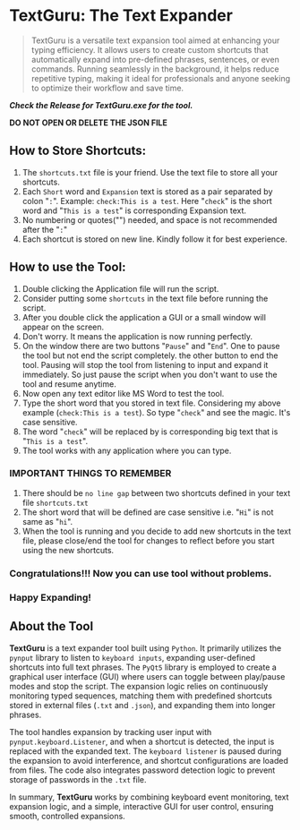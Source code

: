 # TextGuru: The Text Expander

> TextGuru is a versatile text expansion tool aimed at enhancing your typing efficiency. It allows users to create custom shortcuts that automatically expand into pre-defined phrases, sentences, or even commands. Running seamlessly in the background, it helps reduce repetitive typing, making it ideal for professionals and anyone seeking to optimize their workflow and save time.

**_Check the Release for TextGuru.exe for the tool._**

**DO NOT OPEN OR DELETE THE JSON FILE**

## How to Store Shortcuts:

1. The `shortcuts.txt` file is your friend. Use the text file to store all your shortcuts.
2. Each `Short` word and `Expansion` text is stored as a pair separated by colon "`:`". 
Example: `check:This is a test`. 
Here "`check`" is the short word and "`This is a test`" is corresponding Expansion text.
3. No numbering or quotes("") needed, and space is not recommended after the "`:`"
4. Each shortcut is stored on new line. Kindly follow it for best experience.

## How to use the Tool:
1. Double clicking the Application file will run the script.
2. Consider putting some `shortcuts` in the text file before running the script.
3. After you double click the application a GUI or a small window will appear on the screen.
4. Don't worry. It means the application is now running perfectly.
5. On the window there are two buttons "`Pause`" and "`End`". One to pause the tool but not end the script completely. the other button to end the tool. Pausing will stop the tool from listening to input and expand it immediately. So just pause the script when you don't want to use the tool and resume anytime.
6. Now open any text editor like MS Word to test the tool. 
7. Type the short word that you stored in text file. Considering my above example (`check:This is a test`). So type "`check`" and see the magic. It's case sensitive.
8. The word "`check`" will be replaced by is corresponding big text that is "`This is a test`".
9. The tool works with any application where you can type.

### IMPORTANT THINGS TO REMEMBER
1. There should be `no line gap` between two shortcuts defined in your text file `shortcuts.txt`
2. The short word that will be defined are case sensitive i.e. "`Hi`" is not same as "`hi`".
3. When the tool is running and you decide to add new shortcuts in the text file, please close/end the tool for changes to reflect before you start using the new shortcuts.


### Congratulations!!! Now you can use tool without problems.

### Happy Expanding!

## About the Tool
**TextGuru** is a text expander tool built using `Python`. It primarily utilizes the `pynput` library to listen to `keyboard inputs`, expanding user-defined shortcuts into full text phrases. The `PyQt5` library is employed to create a graphical user interface (GUI) where users can toggle between play/pause modes and stop the script. The expansion logic relies on continuously monitoring typed sequences, matching them with predefined shortcuts stored in external files (`.txt` and `.json`), and expanding them into longer phrases.

The tool handles expansion by tracking user input with `pynput.keyboard.Listener`, and when a shortcut is detected, the input is replaced with the expanded text. The `keyboard listener` is paused during the expansion to avoid interference, and shortcut configurations are loaded from files. The code also integrates password detection logic to prevent storage of passwords in the `.txt` file.

In summary, **TextGuru** works by combining keyboard event monitoring, text expansion logic, and a simple, interactive GUI for user control, ensuring smooth, controlled expansions.
